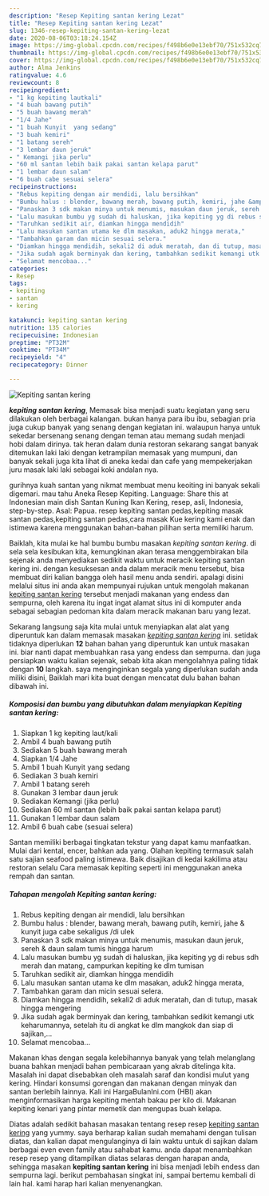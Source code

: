 ```yaml
---
description: "Resep Kepiting santan kering Lezat"
title: "Resep Kepiting santan kering Lezat"
slug: 1346-resep-kepiting-santan-kering-lezat
date: 2020-08-06T03:18:24.154Z
image: https://img-global.cpcdn.com/recipes/f498b6e0e13ebf70/751x532cq70/kepiting-santan-kering-foto-resep-utama.jpg
thumbnail: https://img-global.cpcdn.com/recipes/f498b6e0e13ebf70/751x532cq70/kepiting-santan-kering-foto-resep-utama.jpg
cover: https://img-global.cpcdn.com/recipes/f498b6e0e13ebf70/751x532cq70/kepiting-santan-kering-foto-resep-utama.jpg
author: Alma Jenkins
ratingvalue: 4.6
reviewcount: 8
recipeingredient:
- "1 kg kepiting lautkali"
- "4 buah bawang putih"
- "5 buah bawang merah"
- "1/4 Jahe"
- "1 buah Kunyit  yang sedang"
- "3 buah kemiri"
- "1 batang sereh"
- "3 lembar daun jeruk"
- " Kemangi jika perlu"
- "60 ml santan lebih baik pakai santan kelapa parut"
- "1 lembar daun salam"
- "6 buah cabe sesuai selera"
recipeinstructions:
- "Rebus kepiting dengan air mendidi, lalu bersihkan"
- "Bumbu halus : blender, bawang merah, bawang putih, kemiri, jahe &amp; kunyit juga cabe sekaligus /di ulek"
- "Panaskan 3 sdk makan minya untuk menumis, masukan daun jeruk, sereh &amp; daun salam tumis hingga harum"
- "Lalu masukan bumbu yg sudah di haluskan, jika kepiting yg di rebus sdh merah dan matang, campurkan kepiting ke dlm tumisan"
- "Taruhkan sedikit air, diamkan hingga mendidih"
- "Lalu masukan santan utama ke dlm masakan, aduk2 hingga merata,"
- "Tambahkan garam dan micin sesuai selera."
- "Diamkan hingga mendidih, sekali2 di aduk meratah, dan di tutup, masak hingga mengering"
- "Jika sudah agak berminyak dan kering, tambahkan sedikit kemangi utk keharumannya, setelah itu di angkat ke dlm mangkok dan siap di sajikan,..."
- "Selamat mencobaa..."
categories:
- Resep
tags:
- kepiting
- santan
- kering

katakunci: kepiting santan kering 
nutrition: 135 calories
recipecuisine: Indonesian
preptime: "PT32M"
cooktime: "PT34M"
recipeyield: "4"
recipecategory: Dinner

---
```



![Kepiting santan kering](https://img-global.cpcdn.com/recipes/f498b6e0e13ebf70/751x532cq70/kepiting-santan-kering-foto-resep-utama.jpg)

<b><i>kepiting santan kering</i></b>, Memasak bisa menjadi suatu kegiatan yang seru dilakukan oleh berbagai kalangan. bukan hanya para ibu ibu, sebagian pria juga cukup banyak yang senang dengan kegiatan ini. walaupun hanya untuk sekedar bersenang senang dengan teman atau memang sudah menjadi hobi dalam dirinya. tak heran dalam dunia restoran sekarang sangat banyak ditemukan laki laki dengan ketrampilan memasak yang mumpuni, dan banyak sekali juga kita lihat di aneka kedai dan cafe yang mempekerjakan juru masak laki laki sebagai koki andalan nya.

gurihnya kuah santan yang nikmat membuat menu keoiting ini banyak sekali digemari. mau tahu Aneka Resep Kepiting. Language: Share this at Indonesian main dish Santan Kuning Ikan Kering, resep, asli, Indonesia, step-by-step. Asal: Papua. resep kepiting santan pedas,kepiting masak santan pedas,kepiting santan pedas,cara masak Kue kering kami enak dan istimewa karena menggunakan bahan-bahan pilihan serta memiliki harum.

Baiklah, kita mulai ke hal bumbu bumbu masakan <i>kepiting santan kering</i>. di sela sela kesibukan kita, kemungkinan akan terasa menggembirakan bila sejenak anda menyediakan sedikit waktu untuk meracik kepiting santan kering ini. dengan kesuksesan anda dalam meracik menu tersebut, bisa membuat diri kalian bangga oleh hasil menu anda sendiri. apalagi disini melalui situs ini anda akan mempunyai rujukan untuk mengolah makanan <u>kepiting santan kering</u> tersebut menjadi makanan yang endess dan sempurna, oleh karena itu ingat ingat alamat situs ini di komputer anda sebagai sebagian pedoman kita dalam meracik makanan baru yang lezat.


Sekarang langsung saja kita mulai untuk menyiapkan alat alat yang diperuntuk kan dalam memasak masakan <u><i>kepiting santan kering</i></u> ini. setidak tidaknya diperlukan <b>12</b> bahan bahan yang diperuntuk kan untuk masakan ini. biar nanti dapat membuahkan rasa yang endess dan sempurna. dan juga persiapkan waktu kalian sejenak, sebab kita akan mengolahnya paling tidak dengan <b>10</b> langkah. saya menginginkan segala yang diperlukan sudah anda miliki disini, Baiklah mari kita buat dengan mencatat dulu bahan bahan dibawah ini.

<!--inarticleads1-->

##### Komposisi dan bumbu yang dibutuhkan dalam menyiapkan Kepiting santan kering:

1. Siapkan 1 kg kepiting laut/kali
1. Ambil 4 buah bawang putih
1. Sediakan 5 buah bawang merah
1. Siapkan 1/4 Jahe
1. Ambil 1 buah Kunyit  yang sedang
1. Sediakan 3 buah kemiri
1. Ambil 1 batang sereh
1. Gunakan 3 lembar daun jeruk
1. Sediakan  Kemangi (jika perlu)
1. Sediakan 60 ml santan (lebih baik pakai santan kelapa parut)
1. Gunakan 1 lembar daun salam
1. Ambil 6 buah cabe (sesuai selera)


Santan memiliki berbagai tingkatan tekstur yang dapat kamu manfaatkan. Mulai dari kental, encer, bahkan ada yang. Olahan kepiting termasuk salah satu sajian seafood paling istimewa. Baik disajikan di kedai kakilima atau restoran selalu Cara memasak kepiting seperti ini menggunakan aneka rempah dan santan. 

<!--inarticleads2-->

##### Tahapan mengolah Kepiting santan kering:

1. Rebus kepiting dengan air mendidi, lalu bersihkan
1. Bumbu halus : blender, bawang merah, bawang putih, kemiri, jahe &amp; kunyit juga cabe sekaligus /di ulek
1. Panaskan 3 sdk makan minya untuk menumis, masukan daun jeruk, sereh &amp; daun salam tumis hingga harum
1. Lalu masukan bumbu yg sudah di haluskan, jika kepiting yg di rebus sdh merah dan matang, campurkan kepiting ke dlm tumisan
1. Taruhkan sedikit air, diamkan hingga mendidih
1. Lalu masukan santan utama ke dlm masakan, aduk2 hingga merata,
1. Tambahkan garam dan micin sesuai selera.
1. Diamkan hingga mendidih, sekali2 di aduk meratah, dan di tutup, masak hingga mengering
1. Jika sudah agak berminyak dan kering, tambahkan sedikit kemangi utk keharumannya, setelah itu di angkat ke dlm mangkok dan siap di sajikan,...
1. Selamat mencobaa...


Makanan khas dengan segala kelebihannya banyak yang telah melanglang buana bahkan menjadi bahan pembicaraan yang akrab ditelinga kita. Masalah ini dapat disebabkan oleh masalah saraf dan kondisi mulut yang kering. Hindari konsumsi gorengan dan makanan dengan minyak dan santan berlebih lainnya. Kali ini HargaBulanIni.com (HBI) akan menginformasikan harga kepiting mentah bakau per kilo di. Makanan kepiting kenari yang pintar memetik dan mengupas buah kelapa. 

Diatas adalah sedikit bahasan masakan tentang resep resep <u>kepiting santan kering</u> yang yummy. saya berharap kalian sudah memahami dengan tulisan diatas, dan kalian dapat mengulanginya di lain waktu untuk di sajikan dalam berbagai even even family atau sahabat kamu. anda dapat menambahkan resep resep yang ditampilkan diatas selaras dengan harapan anda, sehingga masakan <b>kepiting santan kering</b> ini bisa menjadi lebih endess dan sempurna lagi. berikut pembahasan singkat ini, sampai bertemu kembali di lain hal. kami harap hari kalian menyenangkan.

